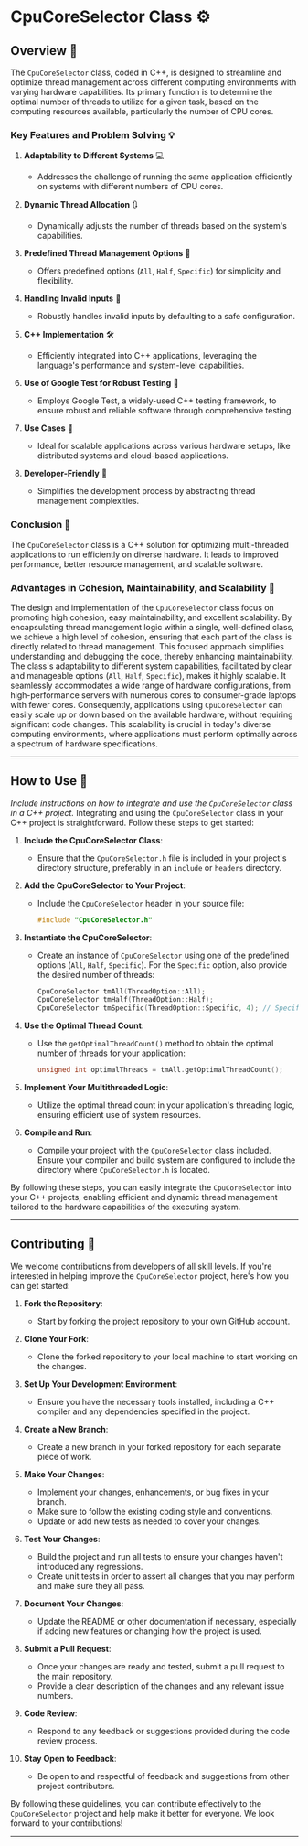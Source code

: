# CpuCoreSelector Class :gear:

## Overview :book:
The `CpuCoreSelector` class, coded in C++, is designed to streamline and optimize thread management across different computing environments with varying hardware capabilities. Its primary function is to determine the optimal number of threads to utilize for a given task, based on the computing resources available, particularly the number of CPU cores.

### Key Features and Problem Solving :bulb:
1. **Adaptability to Different Systems** :computer:
   - Addresses the challenge of running the same application efficiently on systems with different numbers of CPU cores.

2. **Dynamic Thread Allocation** :arrows_clockwise:
   - Dynamically adjusts the number of threads based on the system's capabilities.

3. **Predefined Thread Management Options** :pushpin:
   - Offers predefined options (`All`, `Half`, `Specific`) for simplicity and flexibility.

4. **Handling Invalid Inputs** :no_entry_sign:
   - Robustly handles invalid inputs by defaulting to a safe configuration.

5. **C++ Implementation** :hammer_and_wrench:
   - Efficiently integrated into C++ applications, leveraging the language's performance and system-level capabilities.

6. **Use of Google Test for Robust Testing** :test_tube:
   - Employs Google Test, a widely-used C++ testing framework, to ensure robust and reliable software through comprehensive testing.

7. **Use Cases** :rocket:
   - Ideal for scalable applications across various hardware setups, like distributed systems and cloud-based applications.

8. **Developer-Friendly** :handshake:
   - Simplifies the development process by abstracting thread management complexities.

### Conclusion :checkered_flag:
The `CpuCoreSelector` class is a C++ solution for optimizing multi-threaded applications to run efficiently on diverse hardware. It leads to improved performance, better resource management, and scalable software.

### Advantages in Cohesion, Maintainability, and Scalability :dart:

The design and implementation of the `CpuCoreSelector` class focus on promoting high cohesion, easy maintainability, and excellent scalability. By encapsulating thread management logic within a single, well-defined class, we achieve a high level of cohesion, ensuring that each part of the class is directly related to thread management. This focused approach simplifies understanding and debugging the code, thereby enhancing maintainability. The class's adaptability to different system capabilities, facilitated by clear and manageable options (`All`, `Half`, `Specific`), makes it highly scalable. It seamlessly accommodates a wide range of hardware configurations, from high-performance servers with numerous cores to consumer-grade laptops with fewer cores. Consequently, applications using `CpuCoreSelector` can easily scale up or down based on the available hardware, without requiring significant code changes. This scalability is crucial in today's diverse computing environments, where applications must perform optimally across a spectrum of hardware specifications.

---

## How to Use :wrench:
*Include instructions on how to integrate and use the `CpuCoreSelector` class in a C++ project.*
Integrating and using the `CpuCoreSelector` class in your C++ project is straightforward. Follow these steps to get started:

1. **Include the CpuCoreSelector Class**:
   - Ensure that the `CpuCoreSelector.h` file is included in your project's directory structure, preferably in an `include` or `headers` directory.

2. **Add the CpuCoreSelector to Your Project**:
   - Include the `CpuCoreSelector` header in your source file:
     ```cpp
     #include "CpuCoreSelector.h"
     ```

3. **Instantiate the CpuCoreSelector**:
   - Create an instance of `CpuCoreSelector` using one of the predefined options (`All`, `Half`, `Specific`). For the `Specific` option, also provide the desired number of threads:
     ```cpp
     CpuCoreSelector tmAll(ThreadOption::All);
     CpuCoreSelector tmHalf(ThreadOption::Half);
     CpuCoreSelector tmSpecific(ThreadOption::Specific, 4); // Specify 4 threads
     ```

4. **Use the Optimal Thread Count**:
   - Use the `getOptimalThreadCount()` method to obtain the optimal number of threads for your application:
     ```cpp
     unsigned int optimalThreads = tmAll.getOptimalThreadCount();
     ```

5. **Implement Your Multithreaded Logic**:
   - Utilize the optimal thread count in your application's threading logic, ensuring efficient use of system resources.

6. **Compile and Run**:
   - Compile your project with the `CpuCoreSelector` class included. Ensure your compiler and build system are configured to include the directory where `CpuCoreSelector.h` is located.

By following these steps, you can easily integrate the `CpuCoreSelector` into your C++ projects, enabling efficient and dynamic thread management tailored to the hardware capabilities of the executing system.

---

## Contributing :raising_hand:
We welcome contributions from developers of all skill levels. If you're interested in helping improve the `CpuCoreSelector` project, here's how you can get started:

1. **Fork the Repository**:
   - Start by forking the project repository to your own GitHub account.

2. **Clone Your Fork**:
   - Clone the forked repository to your local machine to start working on the changes.

3. **Set Up Your Development Environment**:
   - Ensure you have the necessary tools installed, including a C++ compiler and any dependencies specified in the project.

4. **Create a New Branch**:
   - Create a new branch in your forked repository for each separate piece of work.

5. **Make Your Changes**:
   - Implement your changes, enhancements, or bug fixes in your branch.
   - Make sure to follow the existing coding style and conventions.
   - Update or add new tests as needed to cover your changes.

6. **Test Your Changes**:
   - Build the project and run all tests to ensure your changes haven't introduced any regressions.
   - Create unit tests in order to assert all changes that you may perform and make sure they all pass.

7. **Document Your Changes**:
   - Update the README or other documentation if necessary, especially if adding new features or changing how the project is used.

8. **Submit a Pull Request**:
   - Once your changes are ready and tested, submit a pull request to the main repository.
   - Provide a clear description of the changes and any relevant issue numbers.

9. **Code Review**:
   - Respond to any feedback or suggestions provided during the code review process.

10. **Stay Open to Feedback**:
    - Be open to and respectful of feedback and suggestions from other project contributors.

By following these guidelines, you can contribute effectively to the `CpuCoreSelector` project and help make it better for everyone. We look forward to your contributions!


---
